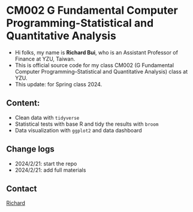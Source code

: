 # CM002 G Fundamental Computer Programming-Statistical and Quantitative Analysis

- Hi folks, my name is **Richard Bui**, who is an Assistant Professor of Finance at YZU, Taiwan. 
- This is official source code for my class CM002 (G Fundamental Computer Programming–Statistical and Quantitative Analysis) class at YZU.
- This update: for Spring class 2024.

## Content:

- Clean data with `tidyverse`
- Statistical tests with base R and tidy the results with `broom`
- Data visualization with `ggplot2` and data dashboard


## Change logs

- 2024/2/21: start the repo
- 2024/2/21: add full materials


## Contact

[Richard](https://diengiau.github.io/)



